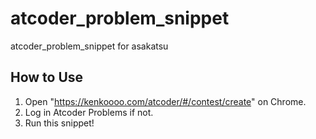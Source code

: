 # atcoder_problem_snippet

atcoder_problem_snippet for asakatsu

## How to Use

1. Open "https://kenkoooo.com/atcoder/#/contest/create" on Chrome.
2. Log in Atcoder Problems if not.
3. Run this snippet!
